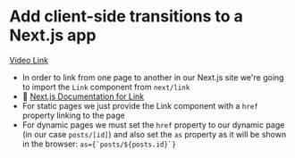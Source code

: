 # Add client-side transitions to a Next.js app

[Video Link](https://egghead.io/lessons/egghead-add-client-side-transitions-to-a-next-js-app?pl=build-a-blog-with-next-js-typescript-emotion-and-netlify-adcc)

- In order to link from one page to another in our Next.js site we're going to import the `Link` component from `next/link`
- 📜 [Next.js Documentation for Link](https://nextjs.org/docs/api-reference/next/link)
- For static pages we just provide the Link component with a `href` property linking to the page
- For dynamic pages we must set the `href` property to our dynamic page (in our case `posts/[id]`) and also set the `as` property as it will be shown in the browser: `` as={`posts/${posts.id}`} ``
